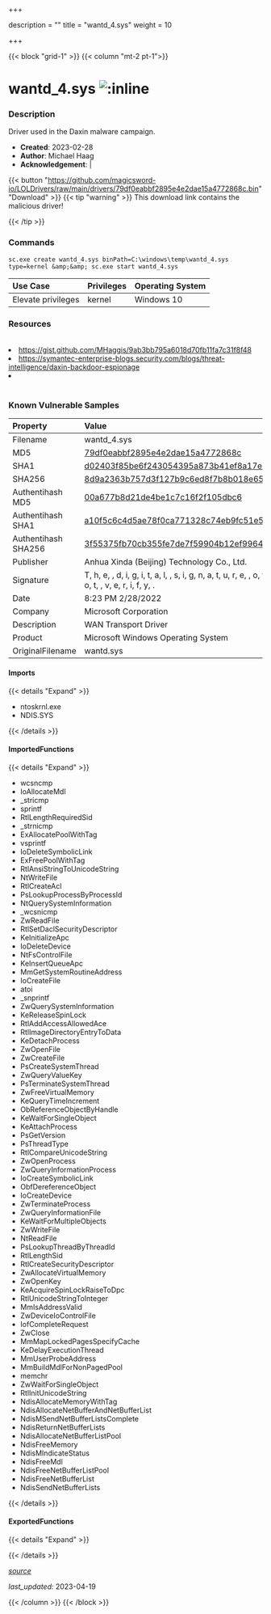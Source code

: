 +++

description = ""
title = "wantd_4.sys"
weight = 10

+++


{{< block "grid-1" >}}
{{< column "mt-2 pt-1">}}


# wantd_4.sys ![:inline](/images/twitter_verified.png) 


### Description

Driver used in the Daxin malware campaign.

- **Created**: 2023-02-28
- **Author**: Michael Haag
- **Acknowledgement**:  | [](https://twitter.com/)

{{< button "https://github.com/magicsword-io/LOLDrivers/raw/main/drivers/79df0eabbf2895e4e2dae15a4772868c.bin" "Download" >}}
{{< tip "warning" >}}
This download link contains the malicious driver!

{{< /tip >}}

### Commands

```
sc.exe create wantd_4.sys binPath=C:\windows\temp\wantd_4.sys type=kernel &amp;&amp; sc.exe start wantd_4.sys
```

| Use Case | Privileges | Operating System | 
|:---- | ---- | ---- |
| Elevate privileges | kernel | Windows 10 |

### Resources
<br>
<li><a href="https://gist.github.com/MHaggis/9ab3bb795a6018d70fb11fa7c31f8f48">https://gist.github.com/MHaggis/9ab3bb795a6018d70fb11fa7c31f8f48</a></li>
<li><a href="https://symantec-enterprise-blogs.security.com/blogs/threat-intelligence/daxin-backdoor-espionage">https://symantec-enterprise-blogs.security.com/blogs/threat-intelligence/daxin-backdoor-espionage</a></li>
<li><a href=""></a></li>
<br>

### Known Vulnerable Samples

| Property           | Value |
|:-------------------|:------|
| Filename           | wantd_4.sys |
| MD5                | [79df0eabbf2895e4e2dae15a4772868c](https://www.virustotal.com/gui/file/79df0eabbf2895e4e2dae15a4772868c) |
| SHA1               | [d02403f85be6f243054395a873b41ef8a17ea279](https://www.virustotal.com/gui/file/d02403f85be6f243054395a873b41ef8a17ea279) |
| SHA256             | [8d9a2363b757d3f127b9c6ed8f7b8b018e652369bc070aa3500b3a978feaa6ce](https://www.virustotal.com/gui/file/8d9a2363b757d3f127b9c6ed8f7b8b018e652369bc070aa3500b3a978feaa6ce) |
| Authentihash MD5   | [00a677b8d21de4be1c7c16f2f105dbc6](https://www.virustotal.com/gui/search/authentihash%253A00a677b8d21de4be1c7c16f2f105dbc6) |
| Authentihash SHA1  | [a10f5c6c4d5ae78f0ca771328c74eb9fc51e593d](https://www.virustotal.com/gui/search/authentihash%253Aa10f5c6c4d5ae78f0ca771328c74eb9fc51e593d) |
| Authentihash SHA256| [3f55375fb70cb355fe7de7f59904b12ef996447cbc7113fefa379995e040d678](https://www.virustotal.com/gui/search/authentihash%253A3f55375fb70cb355fe7de7f59904b12ef996447cbc7113fefa379995e040d678) |
| Publisher         | Anhua Xinda (Beijing) Technology Co., Ltd. |
| Signature         | T, h, e,  , d, i, g, i, t, a, l,  , s, i, g, n, a, t, u, r, e,  , o, f,  , t, h, e,  , o, b, j, e, c, t,  , d, i, d,  , n, o, t,  , v, e, r, i, f, y, .   |
| Date                | 8:23 PM 2/28/2022 |
| Company           | Microsoft Corporation |
| Description       | WAN Transport Driver |
| Product           | Microsoft Windows Operating System |
| OriginalFilename  | wantd.sys |


#### Imports
{{< details "Expand" >}}
* ntoskrnl.exe
* NDIS.SYS

{{< /details >}}
#### ImportedFunctions
{{< details "Expand" >}}
* wcsncmp
* IoAllocateMdl
* _stricmp
* sprintf
* RtlLengthRequiredSid
* _strnicmp
* ExAllocatePoolWithTag
* vsprintf
* IoDeleteSymbolicLink
* ExFreePoolWithTag
* RtlAnsiStringToUnicodeString
* NtWriteFile
* RtlCreateAcl
* PsLookupProcessByProcessId
* NtQuerySystemInformation
* _wcsnicmp
* ZwReadFile
* RtlSetDaclSecurityDescriptor
* KeInitializeApc
* IoDeleteDevice
* NtFsControlFile
* KeInsertQueueApc
* MmGetSystemRoutineAddress
* IoCreateFile
* atoi
* _snprintf
* ZwQuerySystemInformation
* KeReleaseSpinLock
* RtlAddAccessAllowedAce
* RtlImageDirectoryEntryToData
* KeDetachProcess
* ZwOpenFile
* ZwCreateFile
* PsCreateSystemThread
* ZwQueryValueKey
* PsTerminateSystemThread
* ZwFreeVirtualMemory
* KeQueryTimeIncrement
* ObReferenceObjectByHandle
* KeWaitForSingleObject
* KeAttachProcess
* PsGetVersion
* PsThreadType
* RtlCompareUnicodeString
* ZwOpenProcess
* ZwQueryInformationProcess
* IoCreateSymbolicLink
* ObfDereferenceObject
* IoCreateDevice
* ZwTerminateProcess
* ZwQueryInformationFile
* KeWaitForMultipleObjects
* ZwWriteFile
* NtReadFile
* PsLookupThreadByThreadId
* RtlLengthSid
* RtlCreateSecurityDescriptor
* ZwAllocateVirtualMemory
* ZwOpenKey
* KeAcquireSpinLockRaiseToDpc
* RtlUnicodeStringToInteger
* MmIsAddressValid
* ZwDeviceIoControlFile
* IofCompleteRequest
* ZwClose
* MmMapLockedPagesSpecifyCache
* KeDelayExecutionThread
* MmUserProbeAddress
* MmBuildMdlForNonPagedPool
* memchr
* ZwWaitForSingleObject
* RtlInitUnicodeString
* NdisAllocateMemoryWithTag
* NdisAllocateNetBufferAndNetBufferList
* NdisMSendNetBufferListsComplete
* NdisReturnNetBufferLists
* NdisAllocateNetBufferListPool
* NdisFreeMemory
* NdisMIndicateStatus
* NdisFreeMdl
* NdisFreeNetBufferListPool
* NdisFreeNetBufferList
* NdisSendNetBufferLists

{{< /details >}}
#### ExportedFunctions
{{< details "Expand" >}}

{{< /details >}}


[*source*](https://github.com/magicsword-io/LOLDrivers/tree/main/yaml/wantd_4.yaml)

*last_updated:* 2023-04-19








{{< /column >}}
{{< /block >}}
